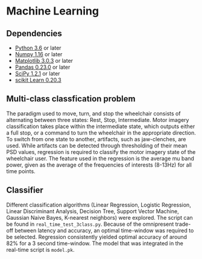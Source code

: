 # Machine Learning
## Dependencies
* [Python 3.6](https://www.python.org/download/releases/2.7/) or later
* [Numpy 1.16](http://www.numpy.org/) or later
* [Matplotlib 3.0.3](https://matplotlib.org/) or later
* [Pandas 0.23.0](https://pandas.pydata.org) or later
* [SciPy 1.2.1](https://www.scipy.org/) or later
* [scikit Learn 0.20.3](https://scikit-learn.org/stable/)

## Multi-class classfication problem
The paradigm used to move, turn, and stop the wheelchair consists of alternating between three states: Rest, Stop, Intermediate. Motor imagery classification takes place within the intermediate state, which outputs either a full stop, or a command to turn the wheelchair in the appropriate direction. To switch from one state to another, artifacts, such as jaw-clenches, are used. While artifacts can be detected through thresholding of their mean PSD values, regression is required to classify the motor imagery state of the wheelchair user. The feature used in the regression is the average mu band power, given as the average of the frequencies of interests (8-13Hz) for all time points. 
## Classifier
Different classification algorithms (Linear Regression, Logistic Regression, Linear Discriminant Analysis, Decision Tree, Support Vector Machine, Gaussian Naive Bayes, K-nearest neighbors) were explored. The script can be found in `real_time_test_3class.py`. Because of the omnipresent trade-off between latency and accuracy, an optimal time-window was required to be selected. Regression consistently yielded optimal accuracy of around 82% for a 3 second time-window. The model that was integrated in the real-time script is `model.pk`. 




